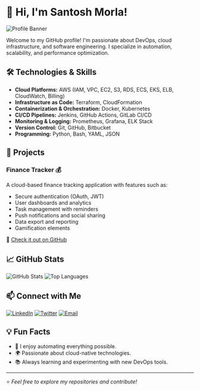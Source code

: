 # 👋 Hi, I'm Santosh Morla!

![Profile Banner](https://github.com/SantoshMorla/Santosh/blob/main/santosh.jpeg)

Welcome to my GitHub profile! I'm passionate about DevOps, cloud infrastructure, and software engineering. I specialize in automation, scalability, and performance optimization.

## 🛠️ Technologies & Skills

- **Cloud Platforms:** AWS (IAM, VPC, EC2, S3, RDS, ECS, EKS, ELB, CloudWatch, Billing)
- **Infrastructure as Code:** Terraform, CloudFormation
- **Containerization & Orchestration:** Docker, Kubernetes
- **CI/CD Pipelines:** Jenkins, GitHub Actions, GitLab CI/CD
- **Monitoring & Logging:** Prometheus, Grafana, ELK Stack
- **Version Control:** Git, GitHub, Bitbucket
- **Programming:** Python, Bash, YAML, JSON

## 🚀 Projects

### Finance Tracker 💰
A cloud-based finance tracking application with features such as:
- Secure authentication (OAuth, JWT)
- User dashboards and analytics
- Task management with reminders
- Push notifications and social sharing
- Data export and reporting
- Gamification elements

🔗 [Check it out on GitHub](https://github.com/yourusername/finance-tracker)

## 📈 GitHub Stats

![GitHub Stats](https://github-readme-stats.vercel.app/api?username=yourusername&show_icons=true&theme=radical)
![Top Languages](https://github-readme-stats.vercel.app/api/top-langs/?username=yourusername&layout=compact&theme=radical)

## 📫 Connect with Me

[![LinkedIn](https://img.shields.io/badge/LinkedIn-0077B5?style=for-the-badge&logo=linkedin&logoColor=white)](https://linkedin.com/in/yourprofile)
[![Twitter](https://img.shields.io/badge/Twitter-1DA1F2?style=for-the-badge&logo=twitter&logoColor=white)](https://twitter.com/yourhandle)
[![Email](https://img.shields.io/badge/Email-D14836?style=for-the-badge&logo=gmail&logoColor=white)](mailto:your-email@example.com)

## 💡 Fun Facts

- 🚀 I enjoy automating everything possible.
- 🌍 Passionate about cloud-native technologies.
- 📚 Always learning and experimenting with new DevOps tools.

---

⭐️ *Feel free to explore my repositories and contribute!*  
